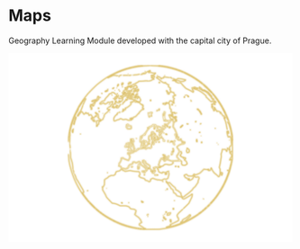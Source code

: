 # Maps

Geography Learning Module developed with the capital city of Prague.

[![Globe](./europe.svg)](https://github.com/collboard/map)
